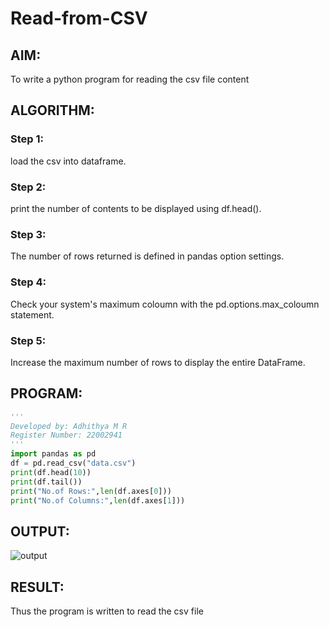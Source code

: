 # Read-from-CSV

## AIM:
To write a python program for reading the csv file content
## ALGORITHM:
### Step 1:
load the csv into  dataframe.
### Step 2:
print the number of contents to be displayed using df.head().
### Step 3:
The number of rows returned is defined in pandas option settings.
### Step 4:
Check your system's maximum coloumn with the pd.options.max_coloumn statement.
### Step 5:
Increase the maximum  number of rows to display the entire  DataFrame.

## PROGRAM:
```python
'''
Developed by: Adhithya M R
Register Number: 22002941
'''
import pandas as pd
df = pd.read_csv("data.csv")
print(df.head(10))
print(df.tail())
print("No.of Rows:",len(df.axes[0]))
print("No.of Columns:",len(df.axes[1]))
```
## OUTPUT:
![output](csv.jpg)
## RESULT:
Thus the program is written to read the csv file
